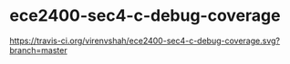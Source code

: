 # ece2400-sec4-c-debug-coverage
https://travis-ci.org/virenvshah/ece2400-sec4-c-debug-coverage.svg?branch=master
